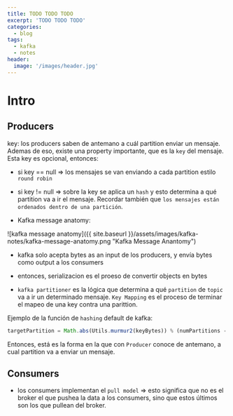```yaml
---
title: TODO TODO TODO
excerpt: 'TODO TODO TODO'
categories:
  - blog
tags:
  - kafka
  - notes
header:
  image: '/images/header.jpg'
---
```


# Intro

## Producers

key: los producers saben de antemano a cuál partition enviar un mensaje. Ademas de eso, existe una property importante, que es la `key` del mensaje. Esta key es opcional, entonces:

- si key == null => los mensajes se van enviando a cada partition estilo `round robin`

- si key != null => sobre la key se aplica un `hash` y esto determina a qué partition va a ir el mensaje. Recordar también que `los mensajes están ordenados dentro de una partición`.

- Kafka message anatomy:

![kafka message anatomy]({{ site.baseurl }}/assets/images/kafka-notes/kafka-message-anatomy.png "Kafka Message Anantomy")

- kafka solo acepta bytes as an input de los producers, y envía bytes como output a los consumers

- entonces, serializacion es el proeso de convertir objects en bytes

- `kafka partitioner` es la lógica que determina a qué `partition` de `topic` va a ir un determinado mensaje. `Key Mapping` es el proceso de terminar el mapeo de una key contra una parittion.

Ejemplo de la función de `hashing` default de kafka:

``` javascript
targetPartition = Math.abs(Utils.murmur2(keyBytes)) % (numPartitions - 1)
```

Entonces, está es la forma en la que con `Producer` conoce de antemano, a cual partition va a enviar un mensaje.

## Consumers

- los consumers implementan el `pull model` => esto significa que no es el broker el que pushea la data a los consumers, sino que estos últimos son los que pullean del broker.